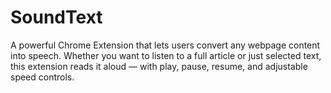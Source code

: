 # SoundText
A powerful Chrome Extension that lets users convert any webpage content into speech. Whether you want to listen to a full article or just selected text, this extension reads it aloud — with play, pause, resume, and adjustable speed controls.
